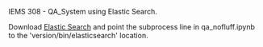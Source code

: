 IEMS 308 - QA_System using Elastic Search.

Download [Elastic Search](https://www.elastic.co/downloads/elasticsearch) and point the subprocess line in qa_nofluff.ipynb to the 'version/bin/elasticsearch' location.

